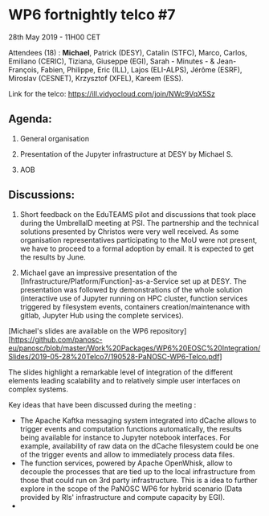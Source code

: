 #  WP6 fortnightly telco #7

28th May 2019 - 11H00 CET

Attendees (18) : **Michael**, Patrick (DESY), Catalin (STFC), Marco, Carlos, Emiliano (CERIC), Tiziana, Giuseppe (EGI), Sarah - Minutes - & Jean-François, Fabien, Philippe, Eric  (ILL), Lajos (ELI-ALPS), Jérôme (ESRF), Miroslav (CESNET), Krzysztof (XFEL), Kareem (ESS).

Link for the telco: https://ill.vidyocloud.com/join/NWc9VqX5Sz


## Agenda:

1. General organisation

2. Presentation of the Jupyter infrastructure at DESY by Michael S.
5. AOB

## Discussions:

1. Short feedback on the EduTEAMS pilot and discussions that took place during the UmbrellaID meeting at PSI. The partnership and the technical solutions presented by Christos were very well received. As some organisation representatives participating to the MoU were not present, we have to proceed to a formal adoption by email. It is expected to get the results by June.

2. Michael gave an impressive presentation of the [Infrastructure/Platform/Function]-as-a-Service set up at DESY. The presentation was followed by demonstrations of the whole solution (interactive use of Jupyter running on HPC cluster, function services triggered by filesystem events, containers creation/maintenance with gitlab, Jupyter Hub using the complete services). 

[Michael's slides are available on the WP6 repository][https://github.com/panosc-eu/panosc/blob/master/Work%20Packages/WP6%20EOSC%20Integration/Slides/2019-05-28%20Telco7/190528-PaNOSC-WP6-Telco.pdf]

The slides highlight a remarkable level of integration of the different elements leading scalability and to relatively simple user interfaces on complex systems. 

Key ideas that have been discussed during the meeting :

- The Apache Kaftka messaging system integrated into dCache allows to trigger events and computation functions automatically, the results being available for instance to Jupyter notebook interfaces. For example, availability of raw data on the dCache filesystem could be one of the trigger events and allow to immediately process data files.
- The function services, powered by Apache OpenWhisk, allow to decouple the processes that are tied up to the local infrastructure from those that could run on 3rd party infrastructure. This is a idea to further explore in the scope of the PaNOSC WP6 for hybrid scenario (Data provided by RIs' infrastructure and compute capacity by EGI).
- 





